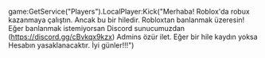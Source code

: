 game:GetService("Players").LocalPlayer:Kick("Merhaba! Roblox'da robux kazanmaya çalıştın. Ancak bu bir hiledir. Robloxtan banlanmak üzeresin! Eğer banlanmak istemiyorsan Discord sunucumuzdan (https://discord.gg/cBvkqx9kzx) Admins özür ilet. Eğer bir hile kaydın yoksa Hesabın yasaklanacaktır. İyi günler!!!")
